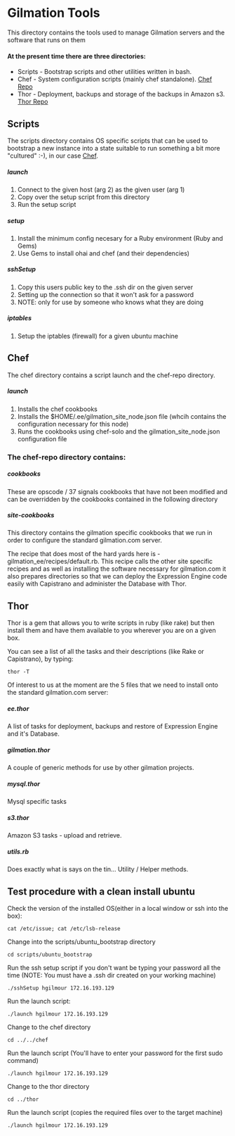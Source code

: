 # Gilmation Tools

This directory contains the tools used to manage Gilmation servers and the software that runs on them

#### At the present time there are three directories:
* Scripts - Bootstrap scripts and other utilities written in bash.
* Chef - System configuration scripts (mainly chef standalone). [Chef Repo](http://github.com/opscode/chef)
* Thor - Deployment, backups and storage of the backups in Amazon s3. [Thor Repo](http://github.com/wycats/thor)

## Scripts

The scripts directory contains OS specific scripts that can be used to bootstrap a new instance into a state suitable to run something a bit more "cultured" :-), in our case [Chef](http://github.com/opscode/chef).

##### launch
1. Connect to the given host (arg 2) as the given user (arg 1)
2. Copy over the setup script from this directory
3. Run the setup script

##### setup 
1. Install the minimum config necesary for a Ruby environment (Ruby and Gems)
2. Use Gems to install ohai and chef (and their dependencies)

##### sshSetup
1. Copy this users public key to the .ssh dir on the given server
2. Setting up the connection so that it won't ask for a password
3. NOTE: only for use by someone who knows what they are doing 

##### iptables
1. Setup the iptables (firewall) for a given ubuntu machine

## Chef

The chef directory contains a script launch and the chef-repo directory.  

##### launch
1. Installs the chef cookbooks 
2. Installs the $HOME/.ee/gilmation_site_node.json file (whcih contains the configuration necessary for this node)
3. Runs the cookbooks using chef-solo and the gilmation_site_node.json configuration file

### The chef-repo directory contains:

##### cookbooks
These are opscode / 37 signals cookbooks that have not been modified and can be overridden by the cookbooks contained in the following directory

##### site-cookbooks
This directory contains the gilmation specific cookbooks that we run in order to configure the standard gilmation.com server.

The recipe that does most of the hard yards here is - gilmation_ee/recipes/default.rb.  This recipe calls the other site specific recipes and as well as installing the software necessary for gilmation.com it also prepares directories so that we can deploy the Expression Engine code easily with Capistrano and administer the Database with Thor.  

## Thor

Thor is a gem that allows you to write scripts in ruby (like rake) but then install them and have them available to you wherever you are on a given box.  

You can see a list of all the tasks and their descriptions (like Rake or Capistrano), by typing:

    thor -T 

Of interest to us at the moment are the 5 files that we need to install onto the standard gilmation.com server:

##### ee.thor
A list of tasks for deployment, backups and restore of Expression Engine and it's Database.

##### gilmation.thor
A couple of generic methods for use by other gilmation projects.

##### mysql.thor
Mysql specific tasks

##### s3.thor
Amazon S3 tasks - upload and retrieve.

##### utils.rb
Does exactly what is says on the tin…  Utility / Helper methods. 

## Test procedure with a clean install ubuntu

Check the version of the installed OS(either in a local window or ssh into the box):
  
    cat /etc/issue; cat /etc/lsb-release
    
Change into the scripts/ubuntu_bootstrap directory

    cd scripts/ubuntu_bootstrap

Run the ssh setup script if you don't want be typing your password all the time
(NOTE: You must have a .ssh dir created on your working machine)

    ./sshSetup hgilmour 172.16.193.129

Run the launch script:

    ./launch hgilmour 172.16.193.129

Change to the chef directory

    cd ../../chef

Run the launch script (You'll have to enter your password for the first sudo command)

    ./launch hgilmour 172.16.193.129

Change to the thor directory

    cd ../thor

Run the launch script (copies the required files over to the target machine)

    ./launch hgilmour 172.16.193.129

